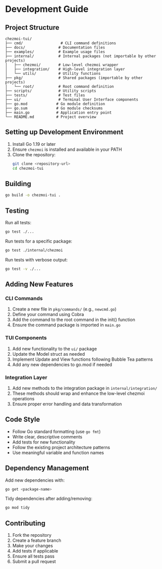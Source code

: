 # Development Guide

## Project Structure

```
chezmoi-tui/
├── cmd/                 # CLI command definitions
├── docs/               # Documentation files
├── examples/           # Example usage files
├── internal/           # Internal packages (not importable by other projects)
│   ├── chezmoi/        # Low-level chezmoi wrapper
│   ├── integration/    # High-level integration layer
│   └── utils/          # Utility functions
├── pkg/                # Shared packages (importable by other projects)
│   └── root/           # Root command definition
├── scripts/            # Utility scripts
├── tests/              # Test files
├── ui/                 # Terminal User Interface components
├── go.mod             # Go module definition
├── go.sum             # Go module checksums
├── main.go            # Application entry point
└── README.md          # Project overview
```

## Setting up Development Environment

1. Install Go 1.19 or later
2. Ensure `chezmoi` is installed and available in your PATH
3. Clone the repository:
   ```bash
   git clone <repository-url>
   cd chezmoi-tui
   ```

## Building

```bash
go build -o chezmoi-tui .
```

## Testing

Run all tests:
```bash
go test ./...
```

Run tests for a specific package:
```bash
go test ./internal/chezmoi
```

Run tests with verbose output:
```bash
go test -v ./...
```

## Adding New Features

### CLI Commands
1. Create a new file in `pkg/commands/` (e.g., `newcmd.go`)
2. Define your command using Cobra
3. Add the command to the root command in the init() function
4. Ensure the command package is imported in `main.go`

### TUI Components
1. Add new functionality to the `ui/` package
2. Update the Model struct as needed
3. Implement Update and View functions following Bubble Tea patterns
4. Add any new dependencies to go.mod if needed

### Integration Layer
1. Add new methods to the integration package in `internal/integration/`
2. These methods should wrap and enhance the low-level chezmoi operations
3. Ensure proper error handling and data transformation

## Code Style

- Follow Go standard formatting (use `go fmt`)
- Write clear, descriptive comments
- Add tests for new functionality
- Follow the existing project architecture patterns
- Use meaningful variable and function names

## Dependency Management

Add new dependencies with:
```bash
go get <package-name>
```

Tidy dependencies after adding/removing:
```bash
go mod tidy
```

## Contributing

1. Fork the repository
2. Create a feature branch
3. Make your changes
4. Add tests if applicable
5. Ensure all tests pass
6. Submit a pull request